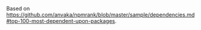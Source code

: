 Based on https://github.com/anvaka/npmrank/blob/master/sample/dependencies.md#top-100-most-dependent-upon-packages.
